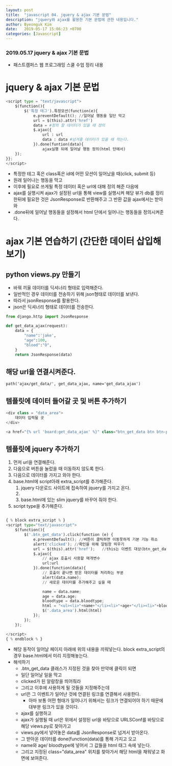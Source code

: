 ```yaml
---
layout: post
title:  "javascript 04. jquery & ajax 기본 문법"
description: "jquery와 ajax를 활용한 기본 문법에 관한 내용입니다."
author: Byeonguk Kim
date:   2019-05-17 15:06:23 +0700
categories: [Javascript]
---
```


### 2019.05.17 jquery & ajax 기본 문법

* 패스트캠퍼스 웹 프로그래밍 스쿨 수업 정리 내용


# jquery & ajax 기본 문법

```python
<script type = "text/javascript">
    $(function(){
        $('특정 테그').특정모션(function(e){
            e.preventDefault(); //일어날 행동을 일단 막고
            url = $(this).attr('href')
            data = #정의 할 데이터가 있을 때 정의
            $.ajax({
                url : url
                data : data #넘겨줄 데이터가 있을 때 적는다.
            }).done(funtion(data){
                ajax실행 뒤에 일어날 행동 정의(html 단에서)
    });
}};
</script>
```

* 특정한 테그 혹은 class혹은 id에 어떤 모션이 일어났을 때(click, submit 등)
* 원래 일어나는 행동을 막고
* 이후에 필요로 쓰게될 특정 데이터 혹은 url에 대해 정의 해준 다음에
* ajax를 실행시켜 ajax가 설정된 url을 통해 view를 실행시켜 해당 뷰가 db를 정리 한뒤에 필요한 것은 JsonResponse로 반환해주고 그 반환 값을 ajax에서는 받아와
* .done뒤에 일어날 행동들을 설정해서 html 단에서 일어나는 행동들을 정의시켜준다.


# ajax 기본 연습하기 (간단한 데이터 삽입해보기)

## python views.py 만들기

* 바꿔 끼울 데이터를 딕셔너리 형태로 입력해준다.
* 일반적인 경우 데이터를 전송하기 위해 json형태로 데이터를 보낸다.
* 따라서 jsonResponse를 활용한다.
* json은 딕셔너리 형태로 데이터를 전송한다.

```python
from django.http import JsonResponse

def get_data_ajax(request):
    data = {
        "name":'jake',
        "age":100,
        "blood":"O",
    }
    return JsonResponse(data)
```

## 해당 url을 연결시켜준다.

`path('ajax/get_data/', get_data_ajax, name='get_data_ajax')`


## 템플릿에 데이터 들어갈 곳 및 버튼 추가하기

```python
<div class = "data_area">
    데이터 입력될 곳
</div>

<a href="{% url 'board:get_data_ajax' %}" class="btn_get_data btn btn-primary">데이터 가져오기</a>

```

## 템플릿에 jquery 추가하기

1. 먼저 url을 연결해준다. 
1. 다음으로 버튼을 눌렀을 때 이동하지 않도록 한다.
2. 다음으로 데이터를 가지고 와야 한다.
3. base.html에 script아래 extra_script를 추가해준다.
    1. jquery 다운로드 사이트에 접속하여 jquery를 가지고 온다.
    2. <script src="https://ajax.googleapis.com/ajax/libs/jquery/3.4.1/jquery.min.js"></script>
    3. base.html에 있는 slim jquery를 바꾸어 줘야 한다.
4. script type을 추가해준다.


```python

{ % block extra_script % }
<script type="text/javascript">
    $(function(){
        $('.btn_get_data').click(function (e) {
            e.preventDefault(); //버튼이 클릭하면 이동못하게 기본 기능 취소
            alert('clicked'); //확인을 위해 알림창 띄우기
            url = $(this).attr('href');   //this는 이벤트 대상(btn_get_data)
            $.ajax({
                // ajax 호출시 사용할 매개변수
                url:url
            }).done(function(data){
                // 호출이 끝나면 받은 데이터를 처리하는 부분
                alert(data.name);
                // 새로운 데이터를 추가해주고 싶을 때

                name = data.name;
                age = data.age;
                bloodtype = data.bloodtype;
                html = "<ul><li>"+name+"</li><li>"+age+"</li><li>"+bloodtype+"</li></ul>"
                $('.data_area').html(html)
            });
        });
    });

</script>
{ % endblock % }

```

* 해당 동작이 일어날 페이지 아래에 위의 내용을 끼워넣는다. block extra_script의 경우 base.html에서 미리 지정해놓는다.
* 해석하기
    * .btn_get_data 클래스가 지정된 것을 찾아 만약에 클릭이 되면
    * 일단 일어날 일을 막고 
    * clicked가 된 알람창을 띄어줘라
    * 그리고 이후에 사용하게 될 것들을 지정해주는데
    * url은 그 이벤트가 일어난 것에 연결된 링크를 연결해서 사용한다.
        * 아마 보통 어떤 형태가 일어나기 위해서는 링크가 연결되어야 하기 때문에 대부분 링크가 있을 것이다.
    * ajax를 실행하고
    * ajax가 실행될 때 url은 위에서 설정된 url을 바탕으로 URLSConf를 바탕으로 해당 views.py로 찾아가고
    * views.py에서 넣어놓은 data를 JsonResponse로 넘겨서 받아온다.
    * 그 받아온 데이터를 done(function(data)를 통해 가지고 오고 
    * name와 age/ bloodtype에 넣어서 그 값들을 html 태그 속에 넣는다.
    * 그리고 지정된 class="data_area" 위치를 찾아가서 해당 html을 채워넣고 화면에 보여준다.
